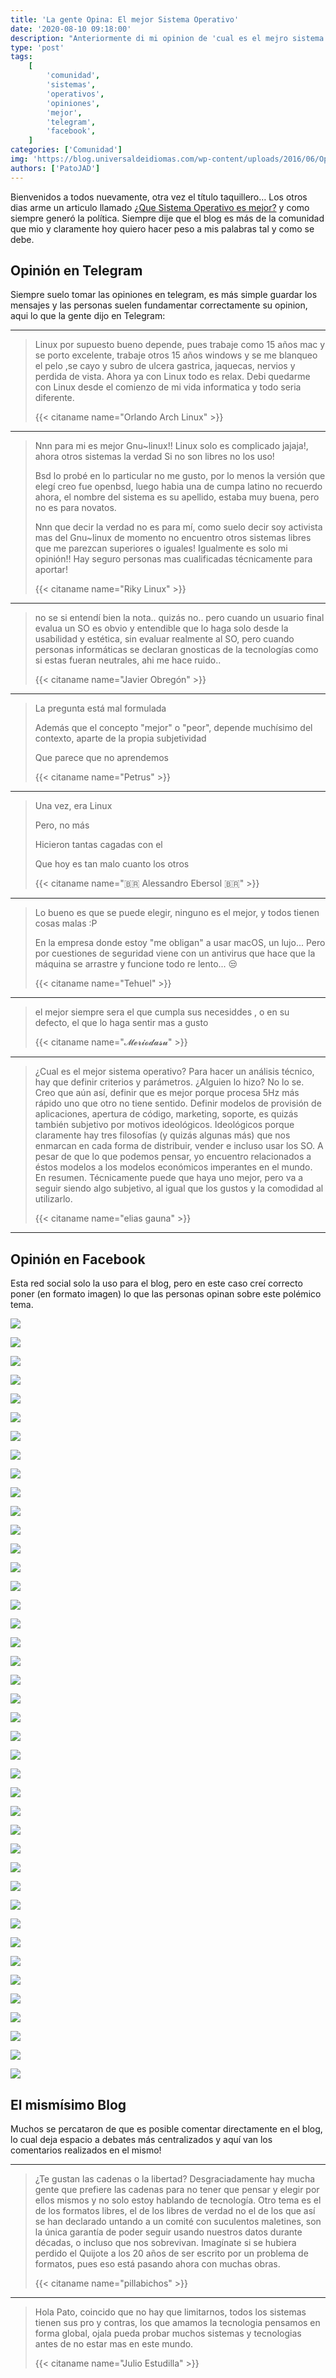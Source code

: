 ```yaml
---
title: 'La gente Opina: El mejor Sistema Operativo'
date: '2020-08-10 09:18:00'
description: "Anteriormente di mi opinion de 'cual es el mejro sistema operativo' y ahora es turno de la comunidad"
type: 'post'
tags:
    [
        'comunidad',
        'sistemas',
        'operativos',
        'opiniones',
        'mejor',
        'telegram',
        'facebook',
    ]
categories: ['Comunidad']
img: 'https://blog.universaldeidiomas.com/wp-content/uploads/2016/06/Opiniones_y_emociones_en_Portugues-300x225@2x.jpg'
authors: ['PatoJAD']
---
```


Bienvenidos a todos nuevamente, otra vez el título taquillero… Los otros dias arme un articulo llamado [¿Que Sistema Operativo es mejor?](/posts/2020/08/que-sistema-operativo-es-mejor/) y como siempre generó la política. Siempre dije que el blog es más de la comunidad que mio y claramente hoy quiero hacer peso a mis palabras tal y como se debe.

## Opinión en Telegram

Siempre suelo tomar las opiniones en telegram, es más simple guardar los mensajes y las personas suelen fundamentar correctamente su opinion, aqui lo que la gente dijo en Telegram:

---

> Linux por supuesto bueno depende, pues trabaje como 15 años mac y se porto excelente, trabaje otros 15 años windows y se me blanqueo el pelo ,se cayo y subro de ulcera gastrica, jaquecas, nervios y perdida de vista. Ahora ya con Linux todo es relax. Debi quedarme con Linux desde el comienzo de mi vida informatica y todo seria diferente.
>
> {{< citaname name="Orlando Arch Linux" >}}

---

> Nnn para mi es mejor Gnu~linux!! Linux solo es complicado jajaja!, ahora otros sistemas la verdad Si no son libres no los uso!
>
> Bsd lo probé en lo particular no me gusto, por lo menos la versión que elegí creo fue openbsd, luego habia una de cumpa latino no recuerdo ahora, el nombre del sistema es su apellido, estaba muy buena, pero no es para novatos.
>
> Nnn que decir la verdad no es para mí, como suelo decir soy activista mas del Gnu~linux de momento no encuentro otros sistemas libres que me parezcan superiores o iguales! Igualmente es solo mi opinión!! Hay seguro personas mas cualificadas técnicamente para aportar!
>
> {{< citaname name="Riky Linux" >}}

---

> no se si entendí bien la nota.. quizás no.. pero cuando un usuario final evalua un SO es obvio y entendible que lo haga solo desde la usabilidad y estética, sin evaluar realmente al SO, pero cuando personas informáticas se declaran gnosticas de la tecnologías como si estas fueran neutrales, ahi me hace ruido..
>
> {{< citaname name="Javier Obregón" >}}

---

> La pregunta está mal formulada
>
> Además que el concepto "mejor" o "peor", depende muchísimo del contexto, aparte de la propia subjetividad
>
> Que parece que no aprendemos
>
> {{< citaname name="Petrus" >}}

---

> Una vez, era Linux
>
> Pero, no más
>
> Hicieron tantas cagadas con el
>
> Que hoy es tan malo cuanto los otros
>
> {{< citaname name="🇧🇷 Alessandro Ebersol 🇧🇷" >}}

---

> Lo bueno es que se puede elegir, ninguno es el mejor, y todos tienen cosas malas :P
>
> En la empresa donde estoy "me obligan" a usar macOS, un lujo... Pero por cuestiones de seguridad viene con un antivirus que hace que la máquina se arrastre y funcione todo re lento... 😒
>
> {{< citaname name="Tehuel" >}}

---

> el mejor siempre sera el que cumpla sus necesiddes , o en su defecto, el que lo haga sentir mas a gusto
>
> {{< citaname name="𝓜𝓮𝓻𝓲𝓸𝓭𝓪𝓼𝓾" >}}

---

> ¿Cual es el mejor sistema operativo? Para hacer un análisis técnico, hay que definir criterios y parámetros. ¿Alguien lo hizo? No lo se. Creo que aún así, definir que es mejor porque procesa 5Hz más rápido uno que otro no tiene sentido. Definir modelos de provisión de aplicaciones, apertura de código, marketing, soporte, es quizás también subjetivo por motivos ideológicos. Ideológicos porque claramente hay tres filosofías (y quizás algunas más) que nos enmarcan en cada forma de distribuir, vender e incluso usar los SO. A pesar de que lo que podemos pensar, yo encuentro relacionados a éstos modelos a los modelos económicos imperantes en el mundo. En resumen. Técnicamente puede que haya uno mejor, pero va a seguir siendo algo subjetivo, al igual que los gustos y la comodidad al utilizarlo.
>
> {{< citaname name="elias gauna" >}}

---

## Opinión en Facebook

Esta red social solo la uso para el blog, pero en este caso creí correcto poner (en formato imagen) lo que las personas opinan sobre este polémico tema.

![](https://i.postimg.cc/VNLf90Th/Screenshot-20200806-131557.png)

![](https://i.postimg.cc/cJ9sF4GL/Screenshot-20200806-132005.png)

![](https://i.postimg.cc/NMKQSqQ7/Screenshot-20200806-132051.png)

![](https://i.postimg.cc/vBCGdqBR/Screenshot-20200806-132117.png)

![](https://i.postimg.cc/XqF4NfGr/Screenshot-20200806-132140.png)

![](https://i.postimg.cc/DZ4K5rcx/Screenshot-20200806-132237.png)

![](https://i.postimg.cc/59FxmV7f/Screenshot-20200806-132350.png)

![](https://i.postimg.cc/3wcTgS2y/Screenshot-20200806-132409.png)

![](https://i.postimg.cc/J4VR62vZ/Screenshot-20200806-132429.png)

![](https://i.postimg.cc/5NBbZmWG/Screenshot-20200806-132717.png)

![](https://i.postimg.cc/Gmbdrscp/Screenshot-20200806-132746.png)

![](https://i.postimg.cc/Z5jZqKRx/Screenshot-20200806-133444.png)

![](https://i.postimg.cc/pdTv5b5b/Screenshot-20200806-133530.png)

![](https://i.postimg.cc/sxFCLM6s/Screenshot-20200806-133601.png)

![](https://i.postimg.cc/NF1vvQST/Screenshot-20200806-133921.png)

![](https://i.postimg.cc/KcL2M5jz/Screenshot-20200806-154007.png)

![](https://i.postimg.cc/hPBqb7Q0/Screenshot-20200806-154042.png)

![](https://i.postimg.cc/qMxHmM8H/Screenshot-20200806-154124.png)

![](https://i.postimg.cc/GpH0hF6b/Screenshot-20200806-154302.png)

![](https://i.postimg.cc/7ZB8kssB/Screenshot-20200806-154412.png)

![](https://i.postimg.cc/Jz7VSVqD/Screenshot-20200806-154429.png)

![](https://i.postimg.cc/Y0NZybLz/Screenshot-20200806-154453.png)

![](https://i.postimg.cc/zDTsBX2H/Screenshot-20200806-154527.png)

![](https://i.postimg.cc/dtvzTPgH/Screenshot-20200806-154600.png)

![](https://i.postimg.cc/DygRrpT2/Screenshot-20200806-154637.png)

![](https://i.postimg.cc/QtTRcXXP/Screenshot-20200806-171748.png)

![](https://i.postimg.cc/R08k33zK/Screenshot-20200806-171808.png)

![](https://i.postimg.cc/kGPLckG5/Screenshot-20200806-171825.png)

![](https://i.postimg.cc/K88wJ7Gt/Screenshot-20200806-171847.png)

![](https://i.postimg.cc/YCDVV40Z/Screenshot-20200807-083433.png)

![](https://i.postimg.cc/s2B8RVZX/Screenshot-20200807-083501.png)

![](https://i.postimg.cc/s2tLjtpJ/Screenshot-20200807-083542.png)

![](https://i.postimg.cc/4dVSmBPR/Screenshot-20200807-083602.png)

![](https://i.postimg.cc/HntvtnFS/Screenshot-20200807-083636.png)

![](https://i.postimg.cc/52r7gZkM/Screenshot-20200807-083700.png)

![](https://i.postimg.cc/v87Ky2DW/Screenshot-20200807-083728.png)

![](https://i.postimg.cc/8Cry0tqf/Screenshot-20200807-123623.png)

![](https://i.postimg.cc/HsBPcJwn/Screenshot-20200808-162953.png)

![](https://i.postimg.cc/tCXM4dV8/Screenshot-20200808-163032.png)

![](https://i.postimg.cc/QtG6Gc34/Screenshot-20200808-163107.png)

![](https://i.postimg.cc/Cx5rjF7N/Screenshot-20200808-163133.png)

## El mismísimo Blog

Muchos se percataron de que es posible comentar directamente en el blog, lo cual deja espacio a debates más centralizados y aquí van los comentarios realizados en el mismo!

---

> ¿Te gustan las cadenas o la libertad? Desgraciadamente hay mucha gente que prefiere las cadenas para no tener que pensar y elegir por ellos mismos y no solo estoy hablando de tecnología.
> Otro tema es el de los formatos libres, el de los libres de verdad no el de los que así se han declarado untando a un comité con suculentos maletines, son la única garantía de poder seguir usando nuestros datos durante décadas, o incluso que nos sobrevivan.
> Imagínate si se hubiera perdido el Quijote a los 20 años de ser escrito por un problema de formatos, pues eso está pasando ahora con muchas obras.
>
> {{< citaname name="pillabichos" >}}

---

> Hola Pato, coincido que no hay que limitarnos, todos los sistemas tienen sus pro y contras, los que amamos la tecnologia pensamos en forma global, ojala pueda probar muchos sistemas y tecnologias antes de no estar mas en este mundo.
>
> {{< citaname name="Julio Estudilla" >}}
